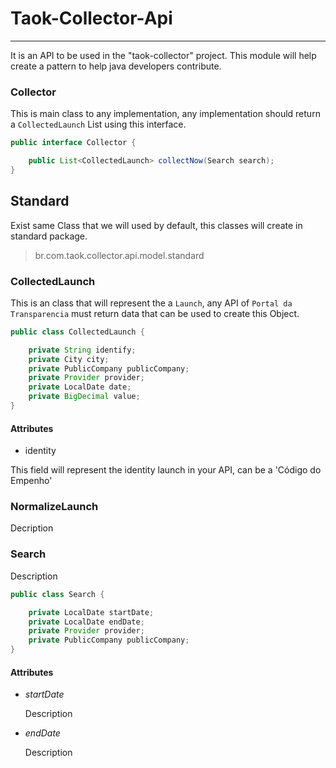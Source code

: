 # Taok-Collector-Api

---

It is an API to be used in the "taok-collector" project. This module will help create a pattern to help java developers contribute.



### Collector

This is main class to any implementation, any implementation should return a `CollectedLaunch` List using this interface.  

```java
public interface Collector {

	public List<CollectedLaunch> collectNow(Search search);
}
```

## Standard

Exist same Class that we will used by default, this classes will create in standard package.

> br.com.taok.collector.api.model.standard

### CollectedLaunch

This is an class that will represent the a `Launch`, any API of `Portal da Transparencia` must return data that can be used to create this Object.  

```java
public class CollectedLaunch {

	private String identify;
	private City city;
	private PublicCompany publicCompany;
	private Provider provider;
	private LocalDate date;
	private BigDecimal value;
}
```
#### Attributes

- identity

This field will represent the identity launch in your API, can be a 'Código do Empenho' 

### NormalizeLaunch

Decription

### Search

Description   

```java
public class Search {

	private LocalDate startDate;
	private LocalDate endDate;
	private Provider provider;
	private PublicCompany publicCompany;
}
```
#### Attributes

- *startDate*

  Description  

- *endDate*

  Description